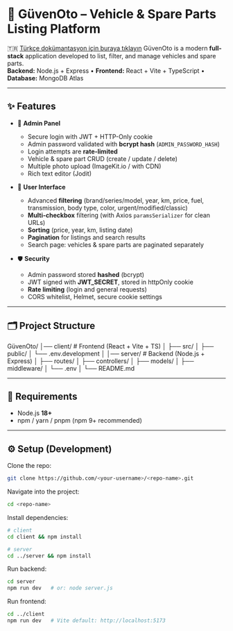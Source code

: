 # 🚗 GüvenOto – Vehicle & Spare Parts Listing Platform
🇹🇷 [Türkçe dokümantasyon için buraya tıklayın](README.tr.md)
GüvenOto is a modern **full-stack** application developed to list, filter, and manage vehicles and spare parts.  
**Backend:** Node.js + Express • **Frontend:** React + Vite + TypeScript • **Database:** MongoDB Atlas

---

## ✨ Features

- 🔑 **Admin Panel**
  - Secure login with JWT + HTTP-Only cookie
  - Admin password validated with **bcrypt hash** (`ADMIN_PASSWORD_HASH`)
  - Login attempts are **rate-limited**
  - Vehicle & spare part CRUD (create / update / delete)
  - Multiple photo upload (ImageKit.io / with CDN)
  - Rich text editor (Jodit)

- 👥 **User Interface**
  - Advanced **filtering** (brand/series/model, year, km, price, fuel, transmission, body type, color, urgent/modified/classic)
  - **Multi-checkbox** filtering (with Axios `paramsSerializer` for clean URLs)
  - **Sorting** (price, year, km, listing date)
  - **Pagination** for listings and search results
  - Search page: vehicles & spare parts are paginated separately

- 🛡 **Security**
  - Admin password stored **hashed** (bcrypt)
  - JWT signed with **JWT_SECRET**, stored in httpOnly cookie
  - **Rate limiting** (login and general requests)
  - CORS whitelist, Helmet, secure cookie settings

---

## 🗂 Project Structure

GüvenOto/
│── client/   # Frontend (React + Vite + TS)
│   ├── src/
│   ├── public/
│   └── .env.development
│
│── server/   # Backend (Node.js + Express)
│   ├── routes/
│   ├── controllers/
│   ├── models/
│   ├── middleware/
│   └── .env
│
└── README.md

---

## 🧰 Requirements

- Node.js **18+**
- npm / yarn / pnpm (npm 9+ recommended)

---

## ⚙️ Setup (Development)

Clone the repo:
```bash
git clone https://github.com/<your-username>/<repo-name>.git
```

Navigate into the project:
```bash
cd <repo-name>
```

Install dependencies:
```bash
# client
cd client && npm install

# server
cd ../server && npm install
```

Run backend:
```bash
cd server
npm run dev   # or: node server.js
```

Run frontend:
```bash
cd ../client
npm run dev   # Vite default: http://localhost:5173
```
